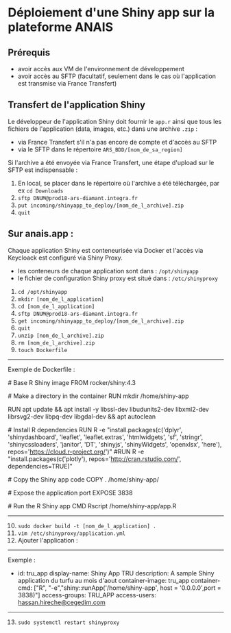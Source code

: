 # Déploiement d'une Shiny app sur la plateforme ANAIS

## Prérequis

* avoir accès aux VM de l'environnement de développement
* avoir accès au SFTP (facultatif, seulement dans le cas où l'application est transmise via France Transfert)

## Transfert de l'application Shiny

Le développeur de l'application Shiny doit fournir le `app.r` ainsi que tous les fichiers de l'application (data, images, etc.) dans une archive `.zip` : 
* via France Transfert s'il n'a pas encore de compte et d'accès au SFTP
* via le SFTP dans le répertoire `ARS_BDD/[nom_de_sa_region]`

Si l'archive a été envoyée via France Transfert, une étape d'upload sur le SFTP est indispensable : 
1) En local, se placer dans le répertoire où l'archive a été téléchargée, par ex `cd Downloads`
2) `sftp DNUM@prod18-ars-diamant.integra.fr`
3) `put incoming/shinyapp_to_deploy/[nom_de_l_archive].zip`
5) `quit`

## Sur anais.app : 

Chaque application Shiny est conteneurisée via Docker et l'accès via Keycloack est configuré via Shiny Proxy. 
* les conteneurs de chaque application sont dans : `/opt/shinyapp`
* le fichier de configuration Shiny proxy est situé dans : `/etc/shinyproxy`

1) `cd /opt/shinyapp`
2) `mkdir [nom_de_l_application]`
3) `cd [nom_de_l_application]`
4) `sftp DNUM@prod18-ars-diamant.integra.fr`
5) `get incoming/shinyapp_to_deploy/[nom_de_l_archive].zip`
6) `quit`
7) `unzip [nom_de_l_archive].zip`
8) `rm [nom_de_l_archive].zip`
9) `touch Dockerfile`

***
Exemple de Dockerfile : 

\# Base R Shiny image
FROM rocker/shiny:4.3

\# Make a directory in the container
RUN mkdir /home/shiny-app

RUN apt update && apt install -y libssl-dev libudunits2-dev libxml2-dev librsvg2-dev libpq-dev libgdal-dev && apt autoclean

\# Install R dependencies
RUN R -e "install.packages(c('dplyr', 'shinydashboard', 'leaflet', 'leaflet.extras', 'htmlwidgets', 'sf', 'stringr', 'shinycssloaders',   'janitor', 'DT', 'shinyjs', 'shinyWidgets', 'openxlsx', 'here'), repos='https://cloud.r-project.org/')"
#RUN R -e "install.packages(c('plotly'), repos='http://cran.rstudio.com/', dependencies=TRUE)"

\# Copy the Shiny app code
COPY . /home/shiny-app/

\# Expose the application port
EXPOSE 3838

\# Run the R Shiny app
CMD Rscript /home/shiny-app/app.R

***

10) `sudo docker build -t [nom_de_l_application] .`
12) `vim /etc/shinyproxy/application.yml`
13) Ajouter l'application :

***

Exemple :

  - id: tru_app
    display-name: Shiny App TRU
    description: A sample Shiny application du turfu au mois d'aout
    container-image: tru_app
    container-cmd: ["R", "-e","shiny::runApp('/home/shiny-app', host = '0.0.0.0',port = 3838)"]
    access-groups: TRU_APP
    access-users: hassan.hireche@cegedim.com

***

13) `sudo systemctl restart shinyproxy`
 
